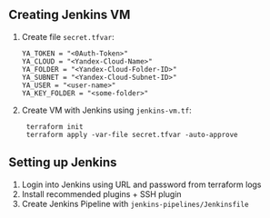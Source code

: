 Creating Jenkins VM
------------------------------
1. Create file `secret.tfvar`:

       YA_TOKEN = "<0Auth-Token>" 
       YA_CLOUD = "<Yandex-Cloud-Name>"
       YA_FOLDER = "<Yandex-Cloud-Folder-ID>"
       YA_SUBNET = "<Yandex-Cloud-Subnet-ID>"
       YA_USER = "<user-name>"
       YA_KEY_FOLDER = "<some-folder>"

2. Create VM with Jenkins using `jenkins-vm.tf`:

        terraform init
        terraform apply -var-file secret.tfvar -auto-approve

Setting up Jenkins
----------------------------------
1. Login into Jenkins using URL and password from terraform logs
2. Install recommended plugins + SSH plugin
3. Create Jenkins Pipeline with `jenkins-pipelines/Jenkinsfile`

